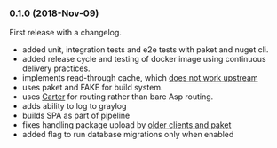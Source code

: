 ### 0.1.0 (2018-Nov-09)

First release with a changelog.
 - added unit, integration tests and e2e tests with paket and nuget cli.
 - added release cycle and testing of docker image using continuous delivery practices.
 - implements read-through cache, which [does not work upstream](https://github.com/loic-sharma/BaGet/issues/93)
 - uses paket and FAKE for build system.
 - uses [Carter](https://github.com/CarterCommunity/Carter) for routing rather than bare Asp routing.
 - adds ability to log to graylog
 - builds SPA as part of pipeline
 - fixes handling package upload by [older clients and paket](https://github.com/loic-sharma/BaGet/issues/106)
 - added flag to run database migrations only when enabled
